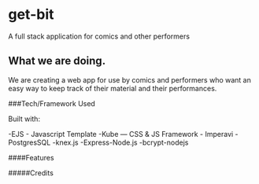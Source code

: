 # get-bit
A full stack application for comics and other performers

## What we are doing.
We are creating a web app for use by comics and performers who want an easy way to keep track of their material and their performances.



###Tech/Framework Used

Built with:

-EJS - Javascript Template
-Kube — CSS & JS Framework - Imperavi
-PostgresSQL
-knex.js
-Express-Node.js
-bcrypt-nodejs


####Features


#####Credits
